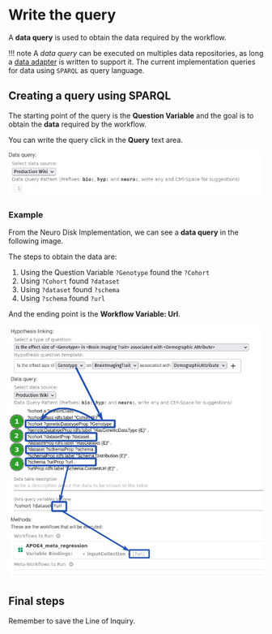 # Write the query

A **data query** is used to obtain the data required by the workflow.


!!! note
    A *data query* can be executed on multiples data repositories, as long a [data adapter](/data-adapter) is written to support it.
    The current implementation queries for data using `SPARQL` as query language.

## Creating a query using SPARQL

The starting point of the query is the **Question Variable** and the goal is to obtain the **data** required by the workflow.

You can write the query click in the **Query** text area.

![Query](../../figures/user-guide/data-query-field.png "Query")


### Example

From the Neuro Disk Implementation, we can see a **data query** in the following image.

The steps to obtain the data are:

1. Using the Question Variable `?Genotype` found the `?Cohort`
2. Using `?Cohort` found `?dataset`
3. Using `?dataset` found `?schema`
4. Using `?schema` found `?url`

And the ending point is the **Workflow Variable: Url**.

![Data Query](../../figures/user-guide/mapping-with-number.png "Data Query")

## Final steps

Remember to save the Line of Inquiry.